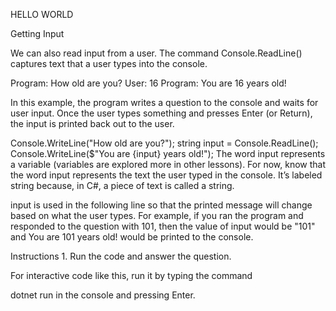 HELLO WORLD

Getting Input

We can also read input from a user. The command Console.ReadLine() captures text that a user types into the console. 

Program: How old are you? User: 16 Program: You are 16 years old!

In this example, the program writes a question to the console and waits for user input. Once the user types something and presses Enter (or Return), the input is printed back out to the user. 

Console.WriteLine("How old are you?");
string input = Console.ReadLine();
Console.WriteLine($"You are {input} years old!");
The word input represents a variable (variables are explored more in other lessons). For now, know that the word input represents the text the user typed in the console. It’s labeled string because, in C#, a piece of text is called a string. 

input is used in the following line so that the printed message will change based on what the user types. For example, if you ran the program and responded to the question with 101, then the value of input would be "101" and You are 101 years old! would be printed to the console.

Instructions
1.
Run the code and answer the question.

For interactive code like this, run it by typing the command

dotnet run
in the console and pressing Enter.


